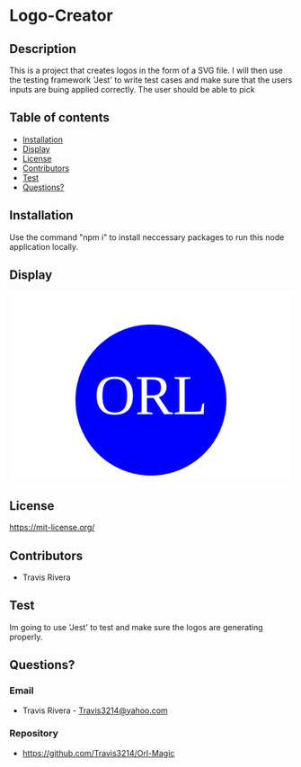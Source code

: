 # Logo-Creator

## Description
This is a project that creates logos in the form of a SVG file. I will then use the testing framework 'Jest' to write test cases and make sure that the users inputs are buing applied correctly. The user should be able to pick 

## Table of contents
* [Installation](#installation)
* [Display](#display)
* [License](#license)
* [Contributors](#contributors)
* [Test](#test)
* [Questions?](#questions)

## Installation
Use the command "npm i" to install neccessary packages to run this node application locally.

## Display
![Example 1](/examples/example1.svg)

## License
https://mit-license.org/

## Contributors
* Travis Rivera

## Test
Im going to use 'Jest' to test and make sure the logos are generating properly.

## Questions?

### Email
* Travis Rivera - Travis3214@yahoo.com


### Repository
* https://github.com/Travis3214/Orl-Magic
